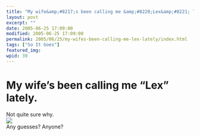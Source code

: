 ```yaml
---
title: "My wife&amp;#8217;s been calling me &amp;#8220;Lex&amp;#8221; lately."
layout: post
excerpt: ""
date: 2005-06-25 17:09:00
modified: 2005-06-25 17:09:00
permalink: 2005/06/25/my-wifes-been-calling-me-lex-lately/index.html
tags: ["So It Goes"]
featured_img: 
wpid: 39
---
```


# My wife&#8217;s been calling me &#8220;Lex&#8221; lately.

Not quite sure why.  
![](http://photos15.flickr.com/21476611_395ccae6c4.jpg)  
Any guesses? Anyone?